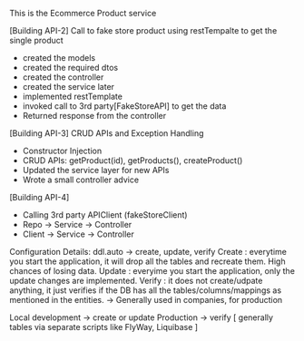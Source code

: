 This is the Ecommerce Product service

[Building API-2] Call to fake store product using restTempalte to get the single product

- created the models
- created the required dtos
- created the controller
- created the service later
- implemented restTemplate
- invoked call to 3rd party[FakeStoreAPI] to get the data
- Returned response from the controller

[Building API-3] CRUD APIs and Exception Handling

- Constructor Injection
- CRUD APIs: getProduct(id), getProducts(), createProduct()
- Updated the service layer for new APIs
- Wrote a small controller advice

[Building API-4]
- Calling 3rd party APIClient (fakeStoreClient)
- Repo -> Service -> Controller
- Client -> Service -> Controller

Configuration Details:
ddl.auto -> create, update, verify
Create : everytime you start the application, it will drop all the tables and recreate them. High chances of losing data.
Update : everyime you start the application, only the update changes are implemented.
Verify : it does not create/udpate anything, it just verifies if the DB has all the tables/columns/mappings as mentioned in the entities. -> Generally used in companies, for production

Local development -> create or update
Production -> verify [ generally tables via separate scripts like FlyWay, Liquibase ]